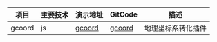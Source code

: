 | 项目         | 主要技术 | 演示地址                                                | GitCode                                                      | 描述                  |
| ------------ | -------- | ------------------------------------------------------- | ------------------------------------------------------------ | --------------------- |
| gcoord |js| [gcoord](https://gitcode.com/hujiulong/gcoord/overview?utm_source=csdn_github_accelerator&isLogin=1) | [gcoord](https://gitcode.com/hujiulong/gcoord/overview?utm_source=csdn_github_accelerator&isLogin=1) |地理坐标系转化插件
